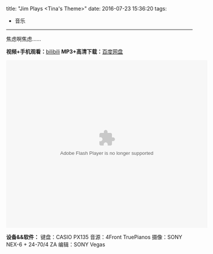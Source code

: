 title: "Jim Plays <Tina's Theme>"
date: 2016-07-23 15:36:20
tags: 
- 音乐
---

焦虑啊焦虑……

**视频+手机观看：**[bilibili](http://www.bilibili.com/video/av5463789)
**MP3+高清下载：**[百度网盘](http://pan.baidu.com/s/1qYOpEW0)

<embed height="452" width="544" quality="high" allowfullscreen="true" type="application/x-shockwave-flash" src="http://share.acg.tv/flash.swf" flashvars="aid=5463789&page=1" pluginspage="http://www.adobe.com/shockwave/download/download.cgi?P1_Prod_Version=ShockwaveFlash"></embed>

**设备&&软件：**
键盘：CASIO PX135
音源：4Front TruePianos
摄像：SONY NEX-6 + 24-70/4 ZA
编辑：SONY Vegas